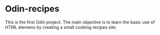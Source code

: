 # Odin-recipes

This is the first Odin project. The main objective is to learn the basic use of HTML elemens by creating a small cooking recipes site.
